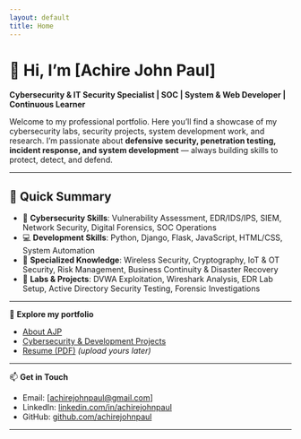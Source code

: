 ```yaml
---
layout: default
title: Home
---
```


# 👋 Hi, I’m [Achire John Paul]

**Cybersecurity & IT Security Specialist | SOC | System & Web Developer | Continuous Learner**  

Welcome to my professional portfolio. Here you’ll find a showcase of my cybersecurity labs, security projects, system development work, and research. I’m passionate about **defensive security, penetration testing, incident response, and system development** — always building skills to protect, detect, and defend.  

---

## 🔹 Quick Summary
- 🎯 **Cybersecurity Skills**: Vulnerability Assessment, EDR/IDS/IPS, SIEM, Network Security, Digital Forensics, SOC Operations  
- 💻 **Development Skills**: Python, Django, Flask, JavaScript, HTML/CSS, System Automation  
- 🔐 **Specialized Knowledge**: Wireless Security, Cryptography, IoT & OT Security, Risk Management, Business Continuity & Disaster Recovery  
- 🧪 **Labs & Projects**: DVWA Exploitation, Wireshark Analysis, EDR Lab Setup, Active Directory Security Testing, Forensic Investigations  

---

📂 **Explore my portfolio**  
- [About AJP](about.md)  
- [Cybersecurity & Development Projects](projects.md)  
- [Resume (PDF)](assets/resume.pdf) *(upload yours later)*  

---

📫 **Get in Touch**  
- Email: [achirejohnpaul@gmail.com]  
- LinkedIn: [linkedin.com/in/achirejohnpaul](#)  
- GitHub: [github.com/achirejohnpaul](#)  

---
